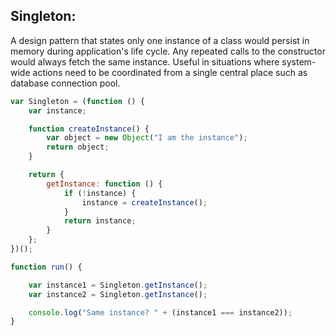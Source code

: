 ## Singleton:
A design pattern that states only one instance of a class would persist in memory during application's life cycle. Any repeated calls to the constructor would always fetch the same instance. Useful in situations where system-wide actions need to be coordinated from a single central place such as database connection pool.

```javascript
var Singleton = (function () {
    var instance;

    function createInstance() {
        var object = new Object("I am the instance");
        return object;
    }

    return {
        getInstance: function () {
            if (!instance) {
                instance = createInstance();
            }
            return instance;
        }
    };
})();

function run() {

    var instance1 = Singleton.getInstance();
    var instance2 = Singleton.getInstance();

    console.log("Same instance? " + (instance1 === instance2));
}
```
